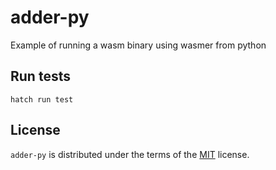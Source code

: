# adder-py

Example of running a wasm binary using wasmer from python

## Run tests

```
hatch run test
```

## License

`adder-py` is distributed under the terms of the [MIT](https://spdx.org/licenses/MIT.html) license.
